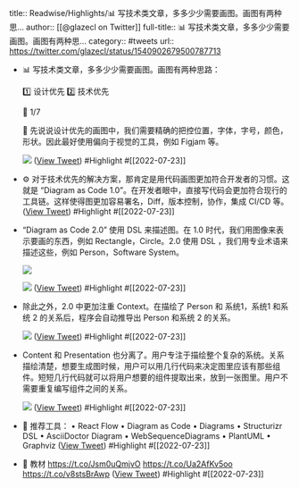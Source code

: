 title:: Readwise/Highlights/📊 写技术类文章，多多少少需要画图。画图有两种思...
author:: [[@glazecl on Twitter]]
full-title:: 📊 写技术类文章，多多少少需要画图。画图有两种思...
category:: #tweets
url:: https://twitter.com/glazecl/status/1540902679500787713

- 📊 写技术类文章，多多少少需要画图。画图有两种思路：
  
  1️⃣ 设计优先
  2️⃣ 技术优先
  
  🧵 1/7
  
  🎨 先说说设计优先的画图中，我们需要精确的把控位置，字体，字号，颜色，形状。因此最好使用偏向于视觉的工具，例如 Figjam 等。 
  
  ![](https://pbs.twimg.com/media/FWJi0NfWQAAfgoj.png) ([View Tweet](https://twitter.com/glazecl/status/1540902679500787713)) #Highlight #[[2022-07-23]]
- ⚙ 对于技术优先的解决方案，那肯定是用代码画图更加符合开发者的习惯。这就是 “Diagram as Code 1.0”。在开发者眼中，直接写代码会更加符合现行的工具链。这样使得图更加容易署名，Diff，版本控制，协作，集成 CI/CD 等。 ([View Tweet](https://twitter.com/glazecl/status/1540902687256068098)) #Highlight #[[2022-07-23]]
- “Diagram as Code 2.0” 使用 DSL 来描述图。在 1.0 时代，我们用图像来表示要画的东西，例如 Rectangle，Circle。2.0 使用 DSL ，我们用专业术语来描述这些，例如 Person，Software System。 
  
  ![](https://pbs.twimg.com/media/FWJi1ZtXgAAnsbw.jpg) 
  
  ![](https://pbs.twimg.com/media/FWJi1Z7WQAAKzA2.jpg) ([View Tweet](https://twitter.com/glazecl/status/1540902695283744770)) #Highlight #[[2022-07-23]]
- 除此之外，2.0 中更加注重 Context。在描绘了 Person 和 系统1，系统1 和系统 2 的关系后，程序会自动推导出 Person 和系统 2 的关系。 
  
  ![](https://pbs.twimg.com/media/FWJi17hWQAEyTkb.jpg) ([View Tweet](https://twitter.com/glazecl/status/1540902704066842626)) #Highlight #[[2022-07-23]]
- Content 和 Presentation 也分离了。用户专注于描绘整个复杂的系统。关系描绘清楚，想要生成图时候，用户可以用几行代码来决定图里应该有那些组件。短短几行代码就可以将用户想要的组件提取出来，放到一张图里。用户不需要重复编写组件之间的关系。 
  
  ![](https://pbs.twimg.com/media/FWJi2Z0WIAA2-kC.jpg) ([View Tweet](https://twitter.com/glazecl/status/1540902712421892096)) #Highlight #[[2022-07-23]]
- 🧰 推荐工具：
  • React Flow
  • Diagram as Code
  • Diagrams
  • Structurizr DSL
  • AsciiDoctor Diagram 
  • WebSequenceDiagrams
  • PlantUML 
  • Graphviz ([View Tweet](https://twitter.com/glazecl/status/1540902717731835904)) #Highlight #[[2022-07-23]]
- 📓 教材
  https://t.co/Jsm0uQmjvO
  https://t.co/Ua2AfKv5oo
  https://t.co/v8stsBrAwp ([View Tweet](https://twitter.com/glazecl/status/1540902722555330560)) #Highlight #[[2022-07-23]]